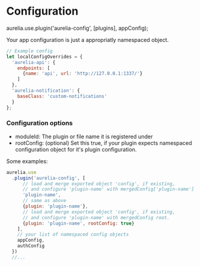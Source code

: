 # Configuration

aurelia.use.plugin('aurelia-config', [plugins], appConfig);

Your app configuration is just a appropriatly namespaced object. 

```js
// Example config
let localConfigOverrides = {
  'aurelia-api': {
    endpoints: [
      {name: 'api', url: 'http://127.0.0.1:1337/'}
    ]
  },
  'aurelia-notification': {
    baseClass: 'custom-notifications'
  }
};
```

### Configuration options

* moduleId: The plugin or file name it is registered under
* rootConfig: (optional) Set this true, if your plugin expects namespaced configuration object for it's plugin configuration. 

Some examples:

```js
aurelia.use
  .plugin('aurelia-config', [
      // load and merge exported object 'config', if existing, 
      // and configure 'plugin-name' with mergedConfig['plugin-name'] 
      'plugin-name',
      // same as above
      {plugin: 'plugin-name'},
      // load and merge exported object 'config', if existing,
      // and configure 'plugin-name' with mergedConfig root. 
      {plugin: 'plugin-name', rootConfig: true}
    ],  
    // your list of namespaced config objects
    appConfig,
    authConfig
  })
  //...
```

